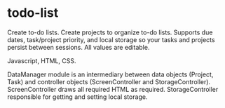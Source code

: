# todo-list

Create to-do lists. Create projects to organize to-do lists. Supports due dates, task/project priority, and local storage so your tasks and projects persist between sessions. All values are editable.

Javascript, HTML, CSS.

DataManager module is an intermediary between data objects (Project, Task) and controller objects (ScreenController and StorageController). ScreenController draws all required HTML as required. StorageController responsible for getting and setting local storage.